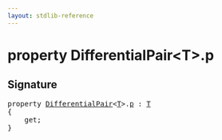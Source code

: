```yaml
---
layout: stdlib-reference
---
```


# property DifferentialPair\<T\>\.p

## Signature

<pre>
<span class='code_keyword'>property</span> <a href="../types/differentialpair-0c/index.html" class="code_type">DifferentialPair</a>&lt;<a href="../types/differentialpair-0c/index.html#typeparam-T" class="code_type">T</a>&gt;.<a href="p.html">p</a> : <a href="../types/differentialpair-0c/index.html#typeparam-T" class="code_type">T</a>
{
    get;
}
</pre>


